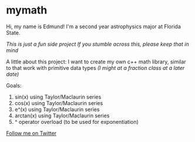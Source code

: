 # mymath
Hi, my name is Edmund!
I'm a second year astrophysics major at Florida State.

_This is just a fun side project_
_If you stumble across this, please keep that in mind_

A little about this project:
I want to create my own c++ math library, similar to <cmath>
that work with primitive data types
_(I might at a fraction class at a later date)_

Goals:
1. sin(x) using Taylor/Maclaurin series
2. cos(x) using Taylor/Maclaurin series
3. e^(x) using Taylor/Maclaurin series
4. arctan(x) using Taylor/Maclaurin series
5. ^ operator overload (to be used for exponentiation)

[Follow me on Twitter](https://twitter.com/edmvndd)

